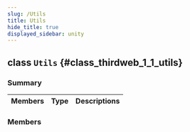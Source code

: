 ```yaml
---
slug: /Utils
title: Utils
hide_title: true
displayed_sidebar: unity
---
```


## class `Utils` {#class_thirdweb_1_1_utils}

### Summary

| Members | Type | Descriptions |
| ------- | ---- | ------------ |

### Members
